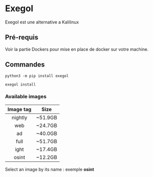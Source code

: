 # Exegol 
Exegol est une alternative a Kalilinux

## Pré-requis
Voir la partie Dockers pour mise en place de docker sur votre machine.


## Commandes
    python3 -m pip install exegol

    exegol install

### Available images

|    Image tag    |   Size |
 |:-:    |:-:    |
| nightly | ~51.9GB |
| web |  ~24.7GB |
| ad |  ~40.0GB |
|  full | ~51.7GB | 
|  ight | ~17.4GB |
|   osint | ~12.2GB |

Select an image by its name : exemple **osint**
